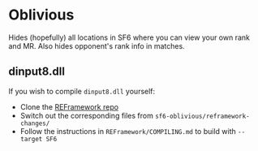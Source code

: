 
# Oblivious
Hides (hopefully) all locations in SF6 where you can view your own rank and MR. Also hides opponent's rank info in matches. 


## dinput8.dll
If you wish to compile `dinput8.dll` yourself:
- Clone the [REFramework repo](https://github.com/praydog/REFramework)
- Switch out the corresponding files from `sf6-oblivious/reframework-changes/`
- Follow the instructions in `REFramework/COMPILING.md` to build with `--target SF6`